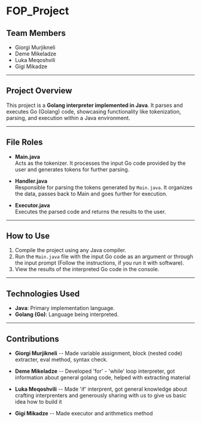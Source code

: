 # FOP_Project

## Team Members
- Giorgi Murjikneli
- Deme Mikeladze
- Luka Meqoshvili
- Gigi Mikadze

---

## Project Overview
This project is a **Golang interpreter implemented in Java**. It parses and executes Go (Golang) code, showcasing functionality like tokenization, parsing, and execution within a Java environment.

---

## File Roles

- **Main.java**  
  Acts as the tokenizer. It processes the input Go code provided by the user and generates tokens for further parsing.

- **Handler.java**  
  Responsible for parsing the tokens generated by `Main.java`. It organizes the data, passes back to Main and goes further for execution.

- **Executor.java**  
  Executes the parsed code and returns the results to the user.

---

## How to Use
1. Compile the project using any Java compiler.
2. Run the `Main.java` file with the input Go code as an argument or through the input prompt (Follow the instructions, if you run it with software).
3. View the results of the interpreted Go code in the console.

---

## Technologies Used
- **Java**: Primary implementation language.
- **Golang (Go)**: Language being interpreted.

---

## Contributions

- **Giorgi Murjikneli** -- Made variable assignment, block (nested code) extracter, eval method, syntax check.

- **Deme Mikeladze** -- Developed 'for' - 'while' loop interpreter, got information about general golang code, helped with extracting material

- **Luka Meqoshvili** -- Made 'if' interprent, got general knowledge about crafting interprenters and generously sharing with us to give us basic idea how to build it

- **Gigi Mikadze** -- Made executor and arithmetics method
